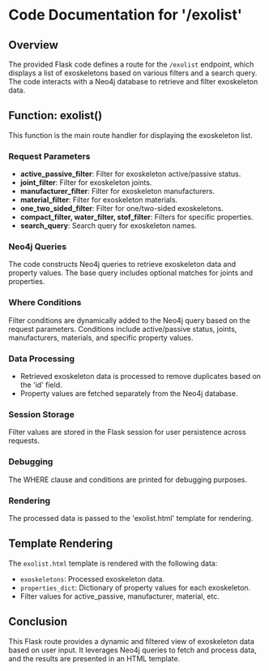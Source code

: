 # Code Documentation for '/exolist'

## Overview
The provided Flask code defines a route for the `/exolist` endpoint, which displays a list of exoskeletons based on various filters and a search query. The code interacts with a Neo4j database to retrieve and filter exoskeleton data.

## Function: exolist()
This function is the main route handler for displaying the exoskeleton list.

### Request Parameters
- **active_passive_filter**: Filter for exoskeleton active/passive status.
- **joint_filter**: Filter for exoskeleton joints.
- **manufacturer_filter**: Filter for exoskeleton manufacturers.
- **material_filter**: Filter for exoskeleton materials.
- **one_two_sided_filter**: Filter for one/two-sided exoskeletons.
- **compact_filter, water_filter, stof_filter**: Filters for specific properties.
- **search_query**: Search query for exoskeleton names.

### Neo4j Queries
The code constructs Neo4j queries to retrieve exoskeleton data and property values. The base query includes optional matches for joints and properties.

### Where Conditions
Filter conditions are dynamically added to the Neo4j query based on the request parameters. Conditions include active/passive status, joints, manufacturers, materials, and specific property values.

### Data Processing
- Retrieved exoskeleton data is processed to remove duplicates based on the 'id' field.
- Property values are fetched separately from the Neo4j database.

### Session Storage
Filter values are stored in the Flask session for user persistence across requests.

### Debugging
The WHERE clause and conditions are printed for debugging purposes.

### Rendering
The processed data is passed to the 'exolist.html' template for rendering.

## Template Rendering
The `exolist.html` template is rendered with the following data:
- `exoskeletons`: Processed exoskeleton data.
- `properties_dict`: Dictionary of property values for each exoskeleton.
- Filter values for active_passive, manufacturer, material, etc.

## Conclusion
This Flask route provides a dynamic and filtered view of exoskeleton data based on user input. It leverages Neo4j queries to fetch and process data, and the results are presented in an HTML template.
